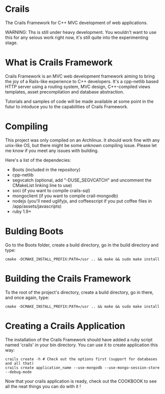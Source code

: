 Crails
======

The Crails Framework for C++ MVC development of web applications.

WARNING: Ths is still under heavy development. You wouldn't want to use this for any seious work right now,
it's still quite into the experimenting stage.

What is Crails Framework
======
Crails Framework is an MVC web development framework aiming to bring the joy of a Rails-like experience to C++
developers.
It's a cpp-netlib based HTTP server using a routing system, MVC design, C++-compiled views templates, asset
precompilation and database abstraction.

Tutorials and samples of code will be made available at some point in the futur to intoduce you to the capabilities
of Crails Framework.

Compiling
======
This project was only compiled on an Archlinux. It should work fine with any unix-like OS, but there might be some
unknown compiling issue. Please let me know if you meet any issues with building.

Here's a list of the dependecies:
- Boots (included in the repository)
- cpp-netlib
- segvcatch (optional, add "-DUSE_SEGVCATCH" and uncomment the CMakeList linking line to use)
- soci (if you want to compile crails-sql)
- mongoclient (if you want to compile crail-mongodb)
- nodejs (you'll need uglifyjs, and coffeescript if you put coffee files in /app/assets/javascripts)
- ruby 1.9+

Bulding Boots
=====
Go to the Boots folder, create a build directory, go in the build directory and type:

    cmake -DCMAKE_INSTALL_PREFIX:PATH=/usr .. && make && sudo make install

Building the Crails Framework
======
To the root of the project's directory, create a build directory, go in there, and once again, type:

    cmake -DCMAKE_INSTALL_PREFIX:PATH=/usr .. && make && sudo make install

Creating a Crails Application
=====
The installation of the Crails Framework should have added a ruby script named 'crails' in your bin directory.
You can use it to create application this way:

    crails create -h # Check out the options first (support for databases and all that)
    crails create application_name --use-mongodb --use-mongo-session-store --debug-mode

Now that your crails application is ready, check out the COOKBOOK to see all the neat things you can do with it !
